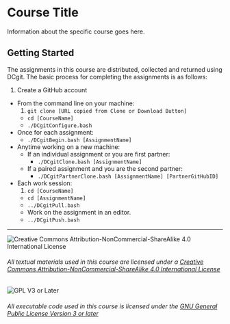 # Course Title

Information about the specific course goes here.

## Getting Started
The assignments in this course are distributed, collected and returned using DCgit. The basic process for completing the assignments is as follows:

1. Create a GitHub account
* From the command line on your machine:
  1. `git clone [URL copied from Clone or Download Button]`
  * `cd [CourseName]`
  * `./DCgitConfigure.bash`
* Once for each assignment:
  * `./DCgitBegin.bash [AssignmentName]`
* Anytime working on a new machine:
  * If an individual assignment or you are first partner:
    * `./DCgitClone.bash [AssignmentName]`
  * If a paired assignment and you are the second partner:
    * `./DCgitPartnerClone.bash [AssignmentName] [PartnerGitHubID]`
* Each work session:
  1. `cd [CourseName]`
  * `cd [AssignmentName]`
  * `../DCgitPull.bash`
  * Work on the assignment in an editor.
  * `../DCgitPush.bash`

___
![Creative Commons Attribution-NonCommercial-ShareAlike 4.0 International License](https://i.creativecommons.org/l/by-nc-sa/4.0/88x31.png "Creative Commons Attribution-NonCommercial-ShareAlike 4.0 International License")
###### All textual materials used in this course are licensed under a [Creative Commons Attribution-NonCommercial-ShareAlike 4.0 International License](http://creativecommons.org/licenses/by-nc-sa/4.0/)

![GPL V3 or Later](https://www.gnu.org/graphics/gplv3-or-later-sm.png "GPL V3 or later")
###### All executable code used in this course is licensed under the [GNU General Public License Version 3 or later](https://www.gnu.org/licenses/gpl.txt)
